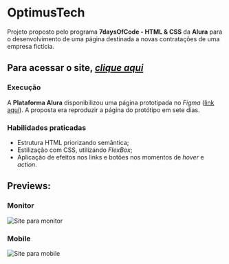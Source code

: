 # **OptimusTech**

Projeto proposto pelo programa **7daysOfCode - HTML & CSS** da **Alura** para o desenvolvimento de uma página destinada a novas contratações de uma empresa fictícia.

## **Para acessar o site, [*clique aqui*](https://optimustech-mpcs.netlify.app/)**

### Execução
A **Plataforma Alura** disponibilizou uma página prototipada no *Figma* ([link aqui](https://www.figma.com/file/mm3MLozvUDGhDRTxSLlGL5/7daysOfCode-HTML-CSS?node-id=0%3A1)). A proposta era reproduzir a página do protótipo em sete dias.



### **Habilidades praticadas** 
- Estrutura HTML priorizando semântica;
- Estilização com CSS, utilizando *FlexBox*;
- Aplicação de efeitos nos links e botões nos momentos de *hover* e *action*.



## **Previews**:

### **Monitor**

![Site para monitor](img/previewMonitor.png)

### **Mobile**


![Site para mobile](img/previewMobile.png)
